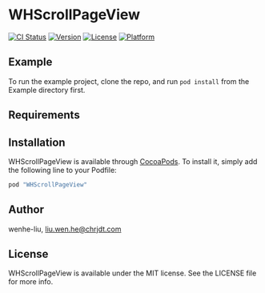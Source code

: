 # WHScrollPageView

[![CI Status](http://img.shields.io/travis/wenhe-liu/WHScrollPageView.svg?style=flat)](https://travis-ci.org/wenhe-liu/WHScrollPageView)
[![Version](https://img.shields.io/cocoapods/v/WHScrollPageView.svg?style=flat)](http://cocoapods.org/pods/WHScrollPageView)
[![License](https://img.shields.io/cocoapods/l/WHScrollPageView.svg?style=flat)](http://cocoapods.org/pods/WHScrollPageView)
[![Platform](https://img.shields.io/cocoapods/p/WHScrollPageView.svg?style=flat)](http://cocoapods.org/pods/WHScrollPageView)

## Example

To run the example project, clone the repo, and run `pod install` from the Example directory first.

## Requirements

## Installation

WHScrollPageView is available through [CocoaPods](http://cocoapods.org). To install
it, simply add the following line to your Podfile:

```ruby
pod "WHScrollPageView"
```

## Author

wenhe-liu, liu.wen.he@chrjdt.com

## License

WHScrollPageView is available under the MIT license. See the LICENSE file for more info.
